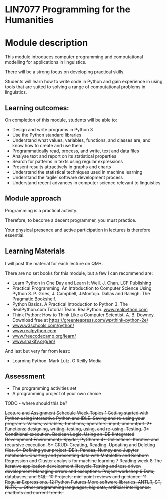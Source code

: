 # LIN7077 Programming for the Humanities

# Module description

This module introduces computer programming and computational modelling for
applications in linguistics.

There will be a strong focus on developing practical skills.

Students will learn how to write code in Python and gain experience in using
tools that are suited to solving a range of computational problems in linguistics.

## Learning outcomes:

On completion of this module, students will be able to:

* Design and write programs in Python 3
* Use the Python standard libraries
* Understand what values, variables, functions, and classes are,
  and know how to create and use them
* Programmatically read, process, and write, text and data files
* Analyse text and report on its statistical properties
* Search for patterns in texts using regular expressions
* Present results attractively in graphs and charts
* Understand the statistical techniques used in machine learning
* Understand the ‘agile’ software development process
* Understand recent advances in computer science relevant to linguistics

## Module approach

Programming is a practical activity.

Therefore, to become a decent programmer, you must practice.

Your physical presence and active participation in lectures is therefore essential.

## Learning Materials

I will post the material for each lecture on QM+.

There are no set books for this module, but a few I can recommend are:

* Learn Python in One Day and Learn It Well. J. Chan. LCF Publishing
* Practical Programming: An Introduction to Computer Science Using Python 3. P. Gries, J. Campbell, J.Montojo. Dallas
  and Raleigh: The Pragmatic Bookshelf.
* Python Basics. A Practical Introduction to Python 3. The RealPython.com Tutorial Team. RealPython. www.realpython.com
* Think Python: How to Think Like a Computer Scientist. A. B. Downey. Download free
  at https://greenteapress.com/wp/think-python-2e/
* www.w3schools.com/python/
* www.realpython.com
* www.freecodecamp.org/learn/
* www.snakify.org/en/

And last but very far from least:


* Learning Python. Mark Lutz. O'Reilly Media

## Assessment

* The programming activities set
* A programming project of your own choice

TODO - where should this be?

~~Lecture and Assignment Schedule
Week Topics
1 Getting started with Python using interactive Python and IDLE.
Saving and re-using your programs.
Values, variables, functions, operators, input, and output.
2*    Functions: designing, writing, testing, using, and re-using.
Testing.
3*    Conditional execution. Boolean Logic.
Using an IDE (Integrated Development Environment): Spyder, PyCharm
4*    Collections. Iterative and recursive execution.
5*    CRUD: Creating, Reading, Updating and Deleting files.
6*    Defining your project
IDE’s, Pandas, Numpy and Jupyter notebooks.
Charting and presenting data with Matplotlib and Seaborn
Regression and Cluster analysis for machine learning
7 Reading week
8 The iterative application development lifecycle
Testing and test-driven development
Managing errors and exceptions.
Project workshop
9 Data, databases, and SQL.
10 Projects: mid-point reviews and guidance.
11 Regular Expressions.
12 Python Futures
More software libraries: ANTLR, ST, NLTK, ...
Other programming languages, big data, artificial intelligence, chatbots and current trends.~~

